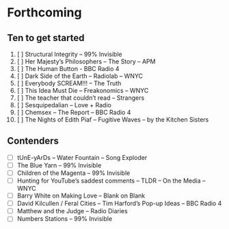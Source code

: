 
# Forthcoming

## Ten to get started

1. [ ] Structural Integrity – 99% Invisible
2. [ ] Her Majesty’s Philosophers – The Story – APM
3. [ ] The Human Button - BBC Radio 4
4. [ ] Dark Side of the Earth – Radiolab – WNYC
5. [ ] Everybody SCREAM!!! – The Truth
6. [ ] This Idea Must Die – Freakonomics – WNYC
7. [ ] The teacher that couldn’t read – Strangers
8. [ ] Sesquipedalian – Love + Radio
9. [ ] Chemsex – The Report – BBC Radio 4
10. [ ] The Nights of Edith Piaf – Fugitive Waves – by the Kitchen Sisters

## Contenders

- [ ] tUnE-yArDs – Water Fountain – Song Exploder
- [ ] The Blue Yarn – 99% Invisible
- [ ] Children of the Magenta – 99% Invisible
- [ ] Hunting for YouTube’s saddest comments – TLDR – On the Media – WNYC
- [ ] Barry White on Making Love – Blank on Blank
- [ ] David Kilcullen / Feral Cities – Tim Harford’s Pop-up Ideas – BBC Radio 4
- [ ] Matthew and the Judge – Radio Diaries
- [ ] Numbers Stations – 99% Invisible
